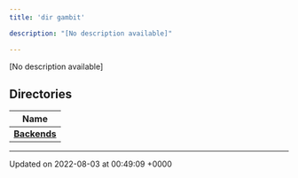 ```yaml
---
title: 'dir gambit'

description: "[No description available]"

---
```







[No description available]

## Directories

| Name           |
| -------------- |
| **[Backends](/documentation/code/main/files/dir_94530e5422bd43b2adb400803b187563/#dir-backends)**  |






-------------------------------

Updated on 2022-08-03 at 00:49:09 +0000
